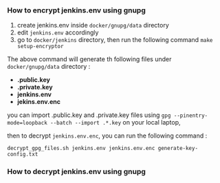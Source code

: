 ### How to encrypt jenkins.env using gnupg

1. create jenkins.env inside `docker/gnupg/data` directory
2. edit `jenkins.env` accordingly
3. go to `docker/jenkins` directory, then run the following command
`make setup-encryptor`

The above command will generate th following files under `docker/gnupg/data` directory :

- **.public.key**
- **.private.key**
- **jenkins.env**
- **jekins.env.enc**

you can import .public.key and .private.key files using `gpg --pinentry-mode=loopback --batch --import .*.key` on your local laptop,

then to decrypt `jenkins.env.enc`, you can run the following command :

`decrypt_gpg_files.sh jenkins.env jenkins.env.enc generate-key-config.txt`

### How to decrypt jenkins.env using gnupg
